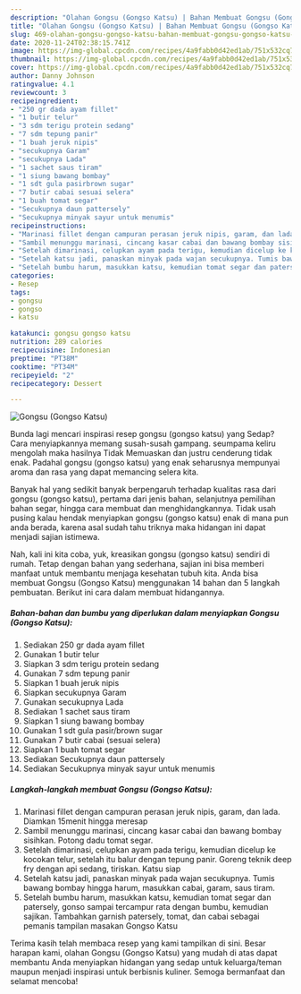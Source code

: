 ```yaml
---
description: "Olahan Gongsu (Gongso Katsu) | Bahan Membuat Gongsu (Gongso Katsu) Yang Sedap"
title: "Olahan Gongsu (Gongso Katsu) | Bahan Membuat Gongsu (Gongso Katsu) Yang Sedap"
slug: 469-olahan-gongsu-gongso-katsu-bahan-membuat-gongsu-gongso-katsu-yang-sedap
date: 2020-11-24T02:38:15.741Z
image: https://img-global.cpcdn.com/recipes/4a9fabb0d42ed1ab/751x532cq70/gongsu-gongso-katsu-foto-resep-utama.jpg
thumbnail: https://img-global.cpcdn.com/recipes/4a9fabb0d42ed1ab/751x532cq70/gongsu-gongso-katsu-foto-resep-utama.jpg
cover: https://img-global.cpcdn.com/recipes/4a9fabb0d42ed1ab/751x532cq70/gongsu-gongso-katsu-foto-resep-utama.jpg
author: Danny Johnson
ratingvalue: 4.1
reviewcount: 3
recipeingredient:
- "250 gr dada ayam fillet"
- "1 butir telur"
- "3 sdm terigu protein sedang"
- "7 sdm tepung panir"
- "1 buah jeruk nipis"
- "secukupnya Garam"
- "secukupnya Lada"
- "1 sachet saus tiram"
- "1 siung bawang bombay"
- "1 sdt gula pasirbrown sugar"
- "7 butir cabai sesuai selera"
- "1 buah tomat segar"
- "Secukupnya daun pattersely"
- "Secukupnya minyak sayur untuk menumis"
recipeinstructions:
- "Marinasi fillet dengan campuran perasan jeruk nipis, garam, dan lada. Diamkan 15menit hingga meresap"
- "Sambil menunggu marinasi, cincang kasar cabai dan bawang bombay sisihkan. Potong dadu tomat segar."
- "Setelah dimarinasi, celupkan ayam pada terigu, kemudian dicelup ke kocokan telur, setelah itu balur dengan tepung panir. Goreng teknik deep fry dengan api sedang, tiriskan. Katsu siap"
- "Setelah katsu jadi, panaskan minyak pada wajan secukupnya. Tumis bawang bombay hingga harum, masukkan cabai, garam, saus tiram."
- "Setelah bumbu harum, masukkan katsu, kemudian tomat segar dan patersely, gonso sampai tercampur rata dengan bumbu, kemudian sajikan. Tambahkan garnish patersely, tomat, dan cabai sebagai pemanis tampilan masakan Gongso Katsu"
categories:
- Resep
tags:
- gongsu
- gongso
- katsu

katakunci: gongsu gongso katsu 
nutrition: 289 calories
recipecuisine: Indonesian
preptime: "PT38M"
cooktime: "PT34M"
recipeyield: "2"
recipecategory: Dessert

---
```



![Gongsu (Gongso Katsu)](https://img-global.cpcdn.com/recipes/4a9fabb0d42ed1ab/751x532cq70/gongsu-gongso-katsu-foto-resep-utama.jpg)

Bunda lagi mencari inspirasi resep gongsu (gongso katsu) yang Sedap? Cara menyiapkannya memang susah-susah gampang. seumpama keliru mengolah maka hasilnya Tidak Memuaskan dan justru cenderung tidak enak. Padahal gongsu (gongso katsu) yang enak seharusnya mempunyai aroma dan rasa yang dapat memancing selera kita.

Banyak hal yang sedikit banyak berpengaruh terhadap kualitas rasa dari gongsu (gongso katsu), pertama dari jenis bahan, selanjutnya pemilihan bahan segar, hingga cara membuat dan menghidangkannya. Tidak usah pusing kalau hendak menyiapkan gongsu (gongso katsu) enak di mana pun anda berada, karena asal sudah tahu triknya maka hidangan ini dapat menjadi sajian istimewa.




Nah, kali ini kita coba, yuk, kreasikan gongsu (gongso katsu) sendiri di rumah. Tetap dengan bahan yang sederhana, sajian ini bisa memberi manfaat untuk membantu menjaga kesehatan tubuh kita. Anda bisa membuat Gongsu (Gongso Katsu) menggunakan 14 bahan dan 5 langkah pembuatan. Berikut ini cara dalam membuat hidangannya.

<!--inarticleads1-->

##### Bahan-bahan dan bumbu yang diperlukan dalam menyiapkan Gongsu (Gongso Katsu):

1. Sediakan 250 gr dada ayam fillet
1. Gunakan 1 butir telur
1. Siapkan 3 sdm terigu protein sedang
1. Gunakan 7 sdm tepung panir
1. Siapkan 1 buah jeruk nipis
1. Siapkan secukupnya Garam
1. Gunakan secukupnya Lada
1. Sediakan 1 sachet saus tiram
1. Siapkan 1 siung bawang bombay
1. Gunakan 1 sdt gula pasir/brown sugar
1. Gunakan 7 butir cabai (sesuai selera)
1. Siapkan 1 buah tomat segar
1. Sediakan Secukupnya daun pattersely
1. Sediakan Secukupnya minyak sayur untuk menumis




<!--inarticleads2-->

##### Langkah-langkah membuat Gongsu (Gongso Katsu):

1. Marinasi fillet dengan campuran perasan jeruk nipis, garam, dan lada. Diamkan 15menit hingga meresap
1. Sambil menunggu marinasi, cincang kasar cabai dan bawang bombay sisihkan. Potong dadu tomat segar.
1. Setelah dimarinasi, celupkan ayam pada terigu, kemudian dicelup ke kocokan telur, setelah itu balur dengan tepung panir. Goreng teknik deep fry dengan api sedang, tiriskan. Katsu siap
1. Setelah katsu jadi, panaskan minyak pada wajan secukupnya. Tumis bawang bombay hingga harum, masukkan cabai, garam, saus tiram.
1. Setelah bumbu harum, masukkan katsu, kemudian tomat segar dan patersely, gonso sampai tercampur rata dengan bumbu, kemudian sajikan. Tambahkan garnish patersely, tomat, dan cabai sebagai pemanis tampilan masakan Gongso Katsu




Terima kasih telah membaca resep yang kami tampilkan di sini. Besar harapan kami, olahan Gongsu (Gongso Katsu) yang mudah di atas dapat membantu Anda menyiapkan hidangan yang sedap untuk keluarga/teman maupun menjadi inspirasi untuk berbisnis kuliner. Semoga bermanfaat dan selamat mencoba!

